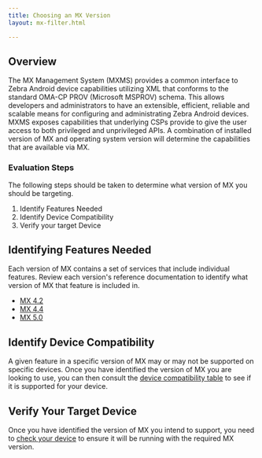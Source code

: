 ```yaml
---
title: Choosing an MX Version
layout: mx-filter.html

---
```


## Overview
The MX Management System (MXMS) provides a common interface to Zebra Android device capabilities utilizing XML that conforms to the standard OMA-CP PROV (Microsoft MSPROV) schema. This allows developers and administrators to have an extensible, efficient, reliable and scalable means for configuring and administrating Zebra Android devices. MXMS exposes capabilities that underlying CSPs provide to give the user access to both privileged and unprivileged APIs. A combination of installed version of MX and operating system version will determine the capabilities that are available via MX.

### Evaluation Steps
The following steps should be taken to determine what version of MX you should be targeting.

1. Identify Features Needed
2. Identify Device Compatibility
3. Verify your target Device

## Identifying Features Needed
Each version of MX contains a set of services that include individual features. Review each version's reference documentation to identify what version of MX that feature is included in.

* [MX 4.2](/mx/4-2)
* [MX 4.4](/mx/4-4)
* [MX 5.0](/mx/5-0)

## Identify Device Compatibility
A given feature in a specific version of MX may or may not be supported on specific devices. Once you have identified the version of MX you are looking to use, you can then consult the [device compatibility table](/mx/compatibility) to see if it is supported for your device.

## Verify Your Target Device
Once you have identified the version of MX you intend to support, you need to [check your device](/mx/mx-version-on-device) to ensure it will be running with the required MX version.  





